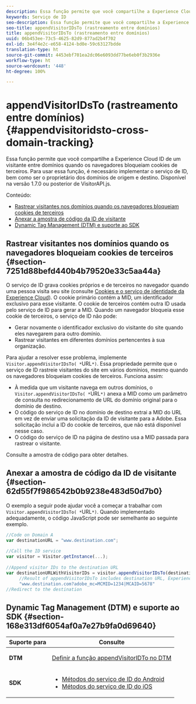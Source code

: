 ```yaml
---
description: Essa função permite que você compartilhe a Experience Cloud ID de um visitante entre domínios quando os navegadores bloqueiam cookies de terceiros. Para usar essa função, é necessário implementar o serviço de ID, bem como ser o proprietário dos domínios de origem e destino. Disponível na versão 1.7.0 ou posterior de VisitorAPI.js.
keywords: Serviço de ID
seo-description: Essa função permite que você compartilhe a Experience Cloud ID de um visitante entre domínios quando os navegadores bloqueiam cookies de terceiros. Para usar essa função, é necessário implementar o serviço de ID, bem como ser o proprietário dos domínios de origem e destino. Disponível na versão 1.7.0 ou posterior de VisitorAPI.js.
seo-title: appendVisitorIDsTo (rastreamento entre domínios)
title: appendVisitorIDsTo (rastreamento entre domínios)
uuid: 06b453ee-73c5-4625-82d9-877ad2b4f702
exl-id: 3e4f4e2c-e658-4124-bd0e-59c63127bdde
translation-type: ht
source-git-commit: 4453ebf701ea2dc06e6093dd77be6eb0f3b2936e
workflow-type: ht
source-wordcount: '448'
ht-degree: 100%

---
```


# appendVisitorIDsTo (rastreamento entre domínios) {#appendvisitoridsto-cross-domain-tracking}

Essa função permite que você compartilhe a Experience Cloud ID de um visitante entre domínios quando os navegadores bloqueiam cookies de terceiros. Para usar essa função, é necessário implementar o serviço de ID, bem como ser o proprietário dos domínios de origem e destino. Disponível na versão 1.7.0 ou posterior de VisitorAPI.js.

Conteúdo:

<ul class="simplelist"> 
 <li> <a href="../../library/get-set/appendvisitorid.md#section-7251d88befd440b4b79520e33c5aa44a" format="dita" scope="local"> Rastrear visitantes nos domínios quando os navegadores bloqueiam cookies de terceiros </a> </li> 
 <li> <a href="../../library/get-set/appendvisitorid.md#section-62d55f7f986542b0b9238e483d50d7b0" format="dita" scope="local"> Anexar a amostra de código da ID de visitante </a> </li> 
 <li> <a href="../../library/get-set/appendvisitorid.md#section-168e313df6054af0a7e27b9fa0d69640" format="dita" scope="local"> Dynamic Tag Management (DTM) e suporte ao SDK </a> </li> 
</ul>

## Rastrear visitantes nos domínios quando os navegadores bloqueiam cookies de terceiros {#section-7251d88befd440b4b79520e33c5aa44a}

O serviço de ID grava cookies próprios e de terceiros no navegador quando uma pessoa visita seu site (consulte [Cookies e o serviço de identidade da Experience Cloud](../../introduction/cookies.md)). O cookie primário contém a MID, um identificador exclusivo para esse visitante. O cookie de terceiros contém outra ID usada pelo serviço de ID para gerar a MID. Quando um navegador bloqueia esse cookie de terceiros, o serviço de ID não pode:

* Gerar novamente o identificador exclusivo do visitante do site quando eles navegarem para outro domínio.
* Rastrear visitantes em diferentes domínios pertencentes à sua organização.

Para ajudar a resolver esse problema, implemente ` Visitor.appendVisitorIDsTo( *`URL`*)`. Essa propriedade permite que o serviço de ID rastreie visitantes do site em vários domínios, mesmo quando os navegadores bloqueiam cookies de terceiros. Funciona assim:

* À medida que um visitante navega em outros domínios, o ` Visitor.appendVisitorIDsTo( *`URL`*)` anexa a MID como um parâmetro de consulta no redirecionamento de URL do domínio original para o domínio de destino.
* O código do serviço de ID no domínio de destino extrai a MID do URL em vez de enviar uma solicitação da ID de visitante para a Adobe. Essa solicitação inclui a ID do cookie de terceiros, que não está disponível nesse caso.
* O código do serviço de ID na página de destino usa a MID passada para rastrear o visitante.

Consulte a amostra de código para obter detalhes.

## Anexar a amostra de código da ID de visitante {#section-62d55f7f986542b0b9238e483d50d7b0}

O exemplo a seguir pode ajudar você a começar a trabalhar com ` Visitor.appendVisitorIDsTo( *`URL`*)`. Quando implementado adequadamente, o código JavaScript pode ser semelhante ao seguinte exemplo.

```js
//Code on Domain A 
var destinationURL = "www.destination.com"; 
 
//Call the ID service 
var visitor = Visitor.getInstance(...); 
 
//Append visitor IDs to the destination URL 
var destinationURLWithVisitorIDs = visitor.appendVisitorIDsTo(destinationURL); 
     //Result of appendVisitorIDsTo includes destination URL, Experience Cloud ID (MCMID), and Analytics ID (MCAID) 
     "www.destination.com?adobe_mc=MCMID=1234|MCAID=5678"
//Redirect to the destination
```

## Dynamic Tag Management (DTM) e suporte ao SDK {#section-168e313df6054af0a7e27b9fa0d69640}

<table id="table_6E7152B4FD2B4C4D8C9477C68204C4FF"> 
 <thead> 
  <tr> 
   <th colname="col1" class="entry"> Suporte para </th> 
   <th colname="col2" class="entry"> Consulte </th> 
  </tr> 
 </thead>
 <tbody> 
  <tr> 
   <td colname="col1"> <p> <b>DTM</b> </p> </td> 
   <td colname="col2"> <p> <a href="https://helpx.adobe.com/br/dtm/kb/how-to-set-marketing-cloud-id-service-helper-function-in-adobe-d.html" format="https" scope="external"> Definir a função appendVisitorIDTo no DTM </a> </p> </td> 
  </tr> 
  <tr> 
   <td colname="col1"> <p> <b>SDK</b> </p> </td> 
   <td colname="col2"> 
    <ul id="ul_9D7933FF68EE4C71BAE999B3747F8398"> 
     <li id="li_9036C76AAECC4E639C23020C0C9F2AF8"> <a href="https://docs.adobe.com/content/help/pt-BR/mobile-services/android/experience-cloud-android/mc-methods.html" format="https" scope="external"> Métodos do serviço de ID do Android </a> </li> 
     <li id="li_E49D357905584674BFDFE348345B3849"> <a href="https://docs.adobe.com/content/help/pt-BR/mobile-services/ios/exp-cloud-ios/mc-methods.html" format="https" scope="external"> Métodos do serviço de ID do iOS </a> </li> 
    </ul> </td> 
  </tr> 
 </tbody> 
</table>

